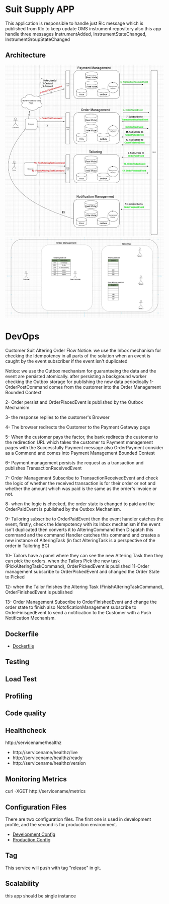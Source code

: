 # Suit Supply APP

This application is responsible to handle just Rlc message which is published from Rlc to keep update OMS instrument repository also this app handle three messages InstrumentAdded, InstrumentStateChanged, InstrumentGroupStateChanged 
## Architecture

![Architecture image](readme/Capture1.JPG)
![Architecture image](readme/Capture2.JPG)
# DevOps
Customer Suit Altering Order Flow
Notice: we use the Inbox mechanism for checking the Idempotency in all parts of the solution when an event is caught by the event subscriber if the event isn't duplicated 

Notice: we use the Outbox mechanism for guaranteeing the data and the event are persisted atomically. after persisting a background worker checking the Outbox storage for publishing the new data periodically
1- OrderPostCommand comes from the customer into the Order Management Bounded Context

2-  Order persist and OrderPlacedEvent is published by the Outbox Mechanism.

3- the response replies to the customer's Browser 

4- The browser redirects the Customer to the Payment Getaway page

5- When the customer pays the factor, the bank redirects the customer to the redirection URL which takes the customer to Payment management pages with the Successfully Payment message also OrderPayment  consider as a Commend  and comes into Payment Management Bounded Contest


6- Payment management persists the request as a transaction and publishes TransactionReceivedEvent

7- Order Management Subscribe to  TransactionReceivedEvent and check the logic of whether the received transaction is for their order or not and whether the amount which was paid is the same as the order's invoice or not.  

8- when the logic is checked, the order state is changed to paid and the OrderPaidEvent is published by the Outbox Mechanism.

9- Tailoring subscribe to OrderPaidEvent then the event handler catches the event, firstly, check the Idempotency with its Inbox mechanism if the event isn't duplicated then converts it to AlteringCommand then Dispatch this command and the command Handler catches this command and creates a new instance of AlteringTask (in fact AlteringTask is a perspective of the order in Tailoring BC)

10- Tailors have a panel where they can see the new Altering Task then they can pick the orders. when the Tailors Pick the new task (PickAlteringTaskCommand), OrderPickedEvent is published 
11-Order management subscribe to OrderPickedEvent and changed the Order State to Picked

12- when the Tailor finishes the Altering Task (FinishAlteringTaskCommand), OrderFinishedEvent is published

13- Order Management Subscribe to OrderFinishedEvent and change the order state to finish also NotoficationManagement subscribe to OrderFinisgedEvent to send a notification to the Customer with a Push Notification Mechanism.



## Dockerfile
- [Dockerfile](src/OrderManagementService.RlcMessageListener/Dockerfile)
## Testing

## Load Test

## Profiling

## Code quality


## Healthcheck

http://servicename/healthz
* http://servicename/healthz/live
* http://servicename/healthz/ready
* http://servicename/healthz/version

## Monitoring Metrics

curl -XGET http://servicename/metrics


## Configuration Files

There are two configuration files. The first one is used in development profile, and the second is for production environment.

- [Development Config](src/OrderManagementService.RlcMessageListener/appsettings.json)
- [Production Config](src/OrderManagementService.RlcMessageListener/appsettings.json)

## Tag
This service will push with tag "release" in git.

## Scalability

this app should be single instance
